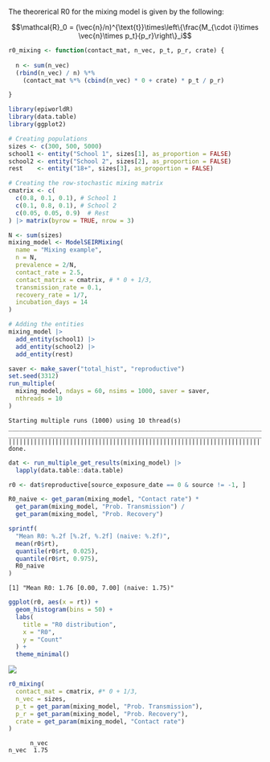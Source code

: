 

The theorerical R0 for the mixing model is given by the following:

``` math
\mathcal{R}_0 = (\vec{n}/n)^{\text{t}}\times\left\{\frac{M_{\cdot i}\times \vec{n}\times p_t}{p_r}\right\}_i
```

``` r
r0_mixing <- function(contact_mat, n_vec, p_t, p_r, crate) {
  
  n <- sum(n_vec)
  (rbind(n_vec) / n) %*%
    (contact_mat %*% (cbind(n_vec) * 0 + crate) * p_t / p_r)

}
```

``` r
library(epiworldR)
library(data.table)
library(ggplot2)
```

``` r
# Creating populations
sizes <- c(300, 500, 5000)
school1 <- entity("School 1", sizes[1], as_proportion = FALSE)
school2 <- entity("School 2", sizes[2], as_proportion = FALSE)
rest    <- entity("18+", sizes[3], as_proportion = FALSE)

# Creating the row-stochastic mixing matrix
cmatrix <- c(
  c(0.8, 0.1, 0.1), # School 1
  c(0.1, 0.8, 0.1), # School 2
  c(0.05, 0.05, 0.9)  # Rest
) |> matrix(byrow = TRUE, nrow = 3)

N <- sum(sizes)
mixing_model <- ModelSEIRMixing(
  name = "Mixing example",
  n = N,
  prevalence = 2/N,
  contact_rate = 2.5,
  contact_matrix = cmatrix, # * 0 + 1/3,
  transmission_rate = 0.1,
  recovery_rate = 1/7,
  incubation_days = 14
)

# Adding the entities
mixing_model |>
  add_entity(school1) |>
  add_entity(school2) |>
  add_entity(rest)
```

``` r
saver <- make_saver("total_hist", "reproductive")
set.seed(3312)
run_multiple(
  mixing_model, ndays = 60, nsims = 1000, saver = saver,
  nthreads = 10
)
```

    Starting multiple runs (1000) using 10 thread(s)
    _________________________________________________________________________
    _________________________________________________________________________
    ||||||||||||||||||||||||||||||||||||||||||||||||||||||||||||||||||||||||| done.

``` r
dat <- run_multiple_get_results(mixing_model) |>
  lapply(data.table::data.table)
```

``` r
r0 <- dat$reproductive[source_exposure_date == 0 & source != -1, ]

R0_naive <- get_param(mixing_model, "Contact rate") * 
  get_param(mixing_model, "Prob. Transmission") /
  get_param(mixing_model, "Prob. Recovery")

sprintf(
  "Mean R0: %.2f [%.2f, %.2f] (naive: %.2f)",
  mean(r0$rt),
  quantile(r0$rt, 0.025),
  quantile(r0$rt, 0.975),
  R0_naive
)
```

    [1] "Mean R0: 1.76 [0.00, 7.00] (naive: 1.75)"

``` r
ggplot(r0, aes(x = rt)) +
  geom_histogram(bins = 50) +
  labs(
    title = "R0 distribution",
    x = "R0",
    y = "Count"
  ) +
  theme_minimal()
```

![](mixing_files/figure-commonmark/Computing%20R0-1.png)

``` r
r0_mixing(
  contact_mat = cmatrix, #* 0 + 1/3,
  n_vec = sizes,
  p_t = get_param(mixing_model, "Prob. Transmission"),
  p_r = get_param(mixing_model, "Prob. Recovery"),
  crate = get_param(mixing_model, "Contact rate")
)
```

          n_vec
    n_vec  1.75
